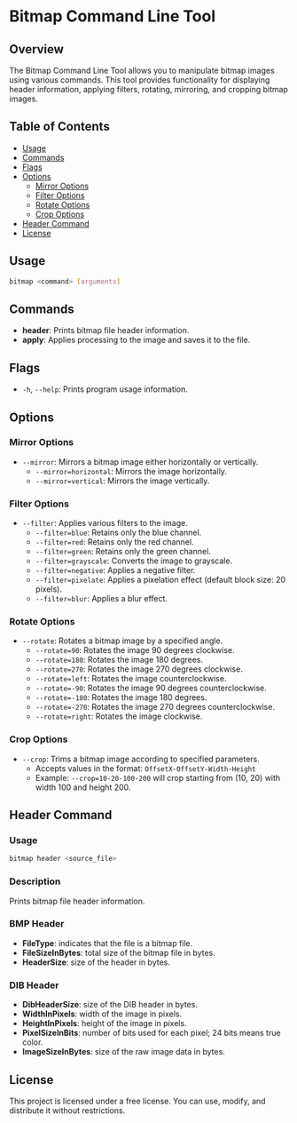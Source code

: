 # Bitmap Command Line Tool

## Overview
The Bitmap Command Line Tool allows you to manipulate bitmap images using various commands. This tool provides functionality for displaying header information, applying filters, rotating, mirroring, and cropping bitmap images.

## Table of Contents
- [Usage](#usage)
- [Commands](#commands)
- [Flags](#flags)
- [Options](#options)
  - [Mirror Options](#mirror-options)
  - [Filter Options](#filter-options)
  - [Rotate Options](#rotate-options)
  - [Crop Options](#crop-options)
- [Header Command](#header-command)
- [License](#license)

## Usage
```bash
bitmap <command> [arguments]
```

## Commands
- **header**: Prints bitmap file header information.
- **apply**: Applies processing to the image and saves it to the file.

## Flags
- `-h`, `--help`: Prints program usage information.

## Options

### Mirror Options
- `--mirror`: Mirrors a bitmap image either horizontally or vertically.
  - `--mirror=horizontal`: Mirrors the image horizontally.
  - `--mirror=vertical`: Mirrors the image vertically.

### Filter Options
- `--filter`: Applies various filters to the image.
  - `--filter=blue`: Retains only the blue channel.
  - `--filter=red`: Retains only the red channel.
  - `--filter=green`: Retains only the green channel.
  - `--filter=grayscale`: Converts the image to grayscale.
  - `--filter=negative`: Applies a negative filter.
  - `--filter=pixelate`: Applies a pixelation effect (default block size: 20 pixels).
  - `--filter=blur`: Applies a blur effect.

### Rotate Options
- `--rotate`: Rotates a bitmap image by a specified angle.
  - `--rotate=90`: Rotates the image 90 degrees clockwise.
  - `--rotate=180`: Rotates the image 180 degrees.
  - `--rotate=270`: Rotates the image 270 degrees clockwise.
  - `--rotate=left`: Rotates the image counterclockwise.
  - `--rotate=-90`: Rotates the image 90 degrees counterclockwise.
  - `--rotate=-180`: Rotates the image 180 degrees.
  - `--rotate=-270`: Rotates the image 270 degrees counterclockwise.
  - `--rotate=right`: Rotates the image clockwise.

### Crop Options
- `--crop`: Trims a bitmap image according to specified parameters.
  - Accepts values in the format: `OffsetX-OffsetY-Width-Height`
  - Example: `--crop=10-20-100-200` will crop starting from (10, 20) with width 100 and height 200.

## Header Command
### Usage
```bash
bitmap header <source_file>
```

### Description
Prints bitmap file header information.

### BMP Header
- **FileType**: indicates that the file is a bitmap file.
- **FileSizeInBytes**: total size of the bitmap file in bytes.
- **HeaderSize**: size of the header in bytes.

### DIB Header
- **DibHeaderSize**: size of the DIB header in bytes.
- **WidthInPixels**: width of the image in pixels.
- **HeightInPixels**: height of the image in pixels.
- **PixelSizeInBits**: number of bits used for each pixel; 24 bits means true color.
- **ImageSizeInBytes**: size of the raw image data in bytes.

## License
This project is licensed under a free license. You can use, modify, and distribute it without restrictions.